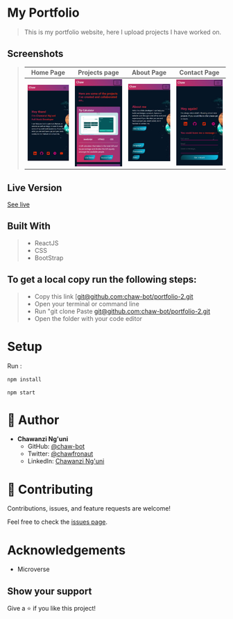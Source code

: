 # My Portfolio

>This is my portfolio website, here I upload projects I have worked on.

## Screenshots
> |Home Page|Projects page| About Page | Contact Page |
> |--------------|----------------|----------------|----------------|
> |![Screenshot](src/images/screenshot1.jpg)|![Screenshot](src/images/screenshot2.jpg)|![Screenshot](src/images/screenshot3.jpg)|![Screenshot](src/images/screenshot4.jpg)|

## Live Version
[See live]()

## Built With
>- ReactJS
>- CSS
>- BootStrap

## To get a local copy run the following steps:
>- Copy this link [[git@github.com:chaw-bot/portfolio-2.git](https://github.com/chaw-bot/portfolio-2)
>- Open your terminal or command line
>- Run "git clone Paste [git@github.com:chaw-bot/portfolio-2.git](git@github.com:chaw-bot/portfolio-2.git)
>- Open the folder with your code editor

# Setup

Run :

```
npm install
```

```
npm start
```
# 👤 **Author**

- **Chawanzi Ng'uni**
  - GitHub: [@chaw-bot](https://github.com/chaw-bot)
  - Twitter: [@chawfronaut](https://twitter.com/chawfronaut)
  - LinkedIn: [Chawanzi Ng'uni](https://www.linkedin.com/in/chawanzi-ng-uni-449328212/) 

# 🤝 Contributing

Contributions, issues, and feature requests are welcome!

Feel free to check the [issues page](https://github.com/chaw-bot/portfolio-2/issues).

# Acknowledgements
- Microverse

## Show your support

Give a ⭐️ if you like this project!
